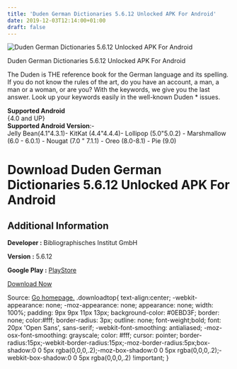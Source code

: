 ```yaml
---
title: 'Duden German Dictionaries 5.6.12 Unlocked APK For Android'
date: 2019-12-03T12:14:00+01:00
draft: false
---
```


![Duden German Dictionaries 5.6.12 Unlocked APK For Android](https://i0.wp.com/apkhome.net/wp-content/uploads/2019/12/Duden-German-Dictionaries-5.6.12-Unlocked.png "Duden German Dictionaries 5.6.12 Unlocked APK For Android")

  

Duden German Dictionaries 5.6.12 Unlocked APK For Android

The Duden is THE reference book for the German language and its spelling. If you do not know the rules of the art, do you have an account, a man, a man or a woman, or are you? With the keywords, we give you the last answer. Look up your keywords easily in the well-known Duden \* issues.

**Supported Android**  
{4.0 and UP}  
**Supported Android Version**:-  
Jelly Bean(4.1"4.3.1)- KitKat (4.4"4.4.4)- Lollipop (5.0"5.0.2) - Marshmallow (6.0 - 6.0.1) - Nougat (7.0 " 7.1.1) - Oreo (8.0-8.1) - Pie (9.0)

Download Duden German Dictionaries 5.6.12 Unlocked APK For Android
==================================================================

Additional Information
----------------------

**Developer :** Bibliographisches Institut GmbH

**Version :** 5.6.12

**Google Play :** [PlayStore](https://play.google.com/store/apps/details?id=com.duden.container)

  

[Download Now](https://store4app.co/post/duden-german-dictionaries-5-6-12-unlocked-apk-for-android_1575366614)

  
Source: [Go homepage.](https://store4app.co/post/duden-german-dictionaries-5-6-12-unlocked-apk-for-android_1575366614) .downloadtop{ text-align:center; -webkit-appearance: none; -moz-appearance: none; appearance: none; width: 100%; padding: 9px 9px 11px 13px; background-color: #0EBD3F; border: none; color:#fff; border-radius: 3px; outline: none; font-weight;bold; font: 20px 'Open Sans', sans-serif; -webkit-font-smoothing: antialiased; -moz-osx-font-smoothing: grayscale; color: #fff; cursor: pointer; border-radius:15px;-webkit-border-radius:15px;-moz-border-radius:5px;box-shadow:0 0 5px rgba(0,0,0,.2);-moz-box-shadow:0 0 5px rgba(0,0,0,.2);-webkit-box-shadow:0 0 5px rgba(0,0,0,.2) !important; }